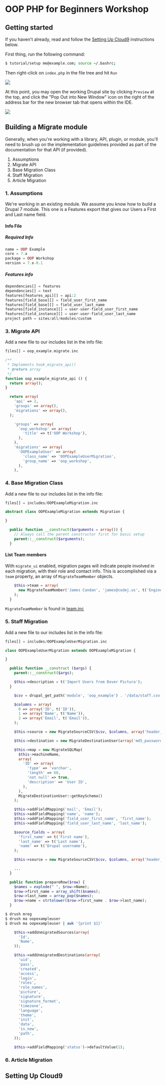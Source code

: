 # OOP PHP for Beginners Workshop

## Getting started

If you haven't already, read and follow the [Setting Up Cloud9](#setting-up-cloud9) instructions below.

First thing, run the following command:
```sh
$ tutorial/setup me@example.com; source ~/.bashrc;
```

Then right-click on `index.php` in the file tree and hit `Run`

![](https://github.com/jcandan/oop-php-d7-workshop/raw/master/tutorial/img/run-index.gif)

At this point, you may open the working Drupal site by clicking `Preview` at the top, and click the "Pop Out into 
New Window" icon on the right of the address bar for the new browser tab that opens within the IDE.

![](https://github.com/jcandan/oop-php-d7-workshop/raw/master/tutorial/img/preview.gif)


## Building a Migrate module

Generally, when you're working with a library, API, plugin, or module, you'll need to brush up on the implementation 
guidelines provided as part of the documentation for that API (if provided).

1. Assumptions
3. Migrate API
4. Base Migration Class
5. Staff Migration
6. Article Migration

### 1. Assumptions

We're working in an existing module. We assume you know how to build a Drupal 7 module. This one is a Features export 
that gives our Users a First and Last name field.

#### Info File

##### Required Info

```php
name = OOP Example
core = 7.x
package = OOP Workshop
version = 7.x-0.1
```

##### Features info

```php
dependencies[] = features
dependencies[] = text
features[features_api][] = api:2
features[field_base][] = field_user_first_name
features[field_base][] = field_user_last_name
features[field_instance][] = user-user-field_user_first_name
features[field_instance][] = user-user-field_user_last_name
project path = sites/all/modules/custom
```

### 3. Migrate API

Add a new file to our includes list in the info file:

```php
files[] = oop_example.migrate.inc
```

```php
/**
 * Implements hook_migrate_api()
 * @return array
 */
function oop_example_migrate_api () {
  return array();
}
```

```php
  return array(
    'api' => 2,
    'groups' => array(),
    'migrations' => array(),
  );
```

```php
    'groups' => array(
      'oop_workshop' => array(
        'title' => t('OOP Workshop'),
      ),
    ),
    'migrations' => array(
      'OOPExampleUser' => array(
        'class_name' => 'OOPExampleUserMigration',
        'group_name' => 'oop_workshop',
      ),
    ),
```

### 4. Base Migration Class

Add a new file to our includes list in the info file:

```php
files[] = includes/OOPExampleMigration.inc
```

```php
abstract class OOPExampleMigration extends Migration {

}
```

```php
  public function __construct($arguments = array()) {
    // Always call the parent constructor first for basic setup
    parent::__construct($arguments);
  }
```
#### List Team members

With `migrate_ui` enabled, migration pages will indicate people involved in each migration, with their role 
and contact info. This is accomplished via a `team` property, an array of `MigrateTeamMember` objects.

```php
    $this->team = array(
      new MigrateTeamMember('James Candan', 'james@codej.us', t('Engineer')),
    );
  }
```
`MigrateTeamMember` is found in [team.inc](http://www.drupalcontrib.org/api/drupal/contributions%21migrate%21includes%21team.inc/class/MigrateTeamMember/7)


### 5. Staff Migration

Add a new file to our includes list in the info file:

```php
files[] = includes/OOPExampleUserMigration.inc
```

```php
class OOPExampleUserMigration extends OOPExampleMigration {

}
```

```php
  public function __construct ($args) {
    parent::__construct($args);

    $this->description = t('Import Users from Dover Pictura');
  }
```

```php
    $csv = drupal_get_path('module', 'oop_example') . '/data/staff.csv';

    $columns = array(
      0 => array('ID', t('ID')),
      1 => array('Name', t('Name')),
      2 => array('Email', t('Email')),
    );

    $this->source = new MigrateSourceCSV($csv, $columns, array('header_rows' => 1));
```

```php
    $this->destination = new MigrateDestinationUser(array('md5_passwords' => TRUE));

    $this->map = new MigrateSQLMap(
      $this->machineName,
      array(
        'ID' => array(
          'type' => 'varchar',
          'length' => 60,
          'not null' => true,
          'description' => 'User ID',
        ),
      ),
      MigrateDestinationUser::getKeySchema()
    );
```

```php
    $this->addFieldMapping('mail', 'Email');
    $this->addFieldMapping('name', 'name');
    $this->addFieldMapping('field_user_first_name', 'first_name');
    $this->addFieldMapping('field_user_last_name', 'last_name');
```

```php
    $source_fields = array(
      'first_name' => t('First name'),
      'last_name' => t('Last name'),
      'name' => t('Drupal username'),
    );

    $this->source = new MigrateSourceCSV($csv, $columns, array('header_rows' => 1), $source_fields);

    ...
  }

  public function prepareRow($row) {
    $names = explode(" ", $row->Name);
    $row->first_name = array_shift($names);
    $row->last_name = array_pop($names);
    $row->name = strtolower($row->first_name . $row->last_name);
  }
```

```sh
$ drush mreg
$ drush ma oopexampleuser
$ drush ma oopexampleuser | awk '{print $1}'
```

```php
    $this->addUnmigratedSources(array(
      'Id',
      'Name',
    ));

    $this->addUnmigratedDestinations(array(
      'uid',
      'pass',
      'created',
      'access',
      'login',
      'roles',
      'role_names',
      'picture',
      'signature',
      'signature_format',
      'timezone',
      'language',
      'theme',
      'init',
      'data',
      'is_new',
      'path',
    ));
```

```php
    $this->addFieldMapping('status')->defaultValue(1);
```

### 6. Article Migration

## <a name="#setting-up-cloud9"></a>Setting Up Cloud9
